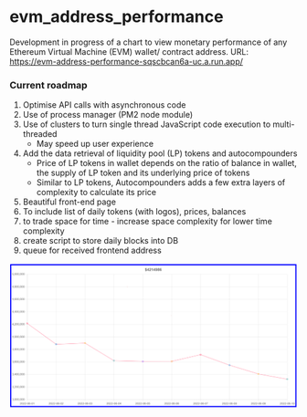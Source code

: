 # evm_address_performance

Development in progress of a chart to view monetary performance of any Ethereum Virtual Machine (EVM) wallet/ contract address. URL: https://evm-address-performance-sqscbcan6a-uc.a.run.app/

### Current roadmap

1. Optimise API calls with asynchronous code
2. Use of process manager (PM2 node module)
3. Use of clusters to turn single thread JavaScript code execution to multi-threaded
   - May speed up user experience
4. Add the data retrieval of liquidity pool (LP) tokens and autocompounders
   - Price of LP tokens in wallet depends on the ratio of balance in wallet, the supply of LP token and its underlying price of tokens
   - Similar to LP tokens, Autocompounders adds a few extra layers of complexity to calculate its price
5. Beautiful front-end page
6. To include list of daily tokens (with logos), prices, balances
7. to trade space for time - increase space complexity for lower time complexity
8. create script to store daily blocks into DB
9. queue for received frontend address

![Example of chart for 0x4fe6f19031239f105f753d1df8a0d24857d0caa2](img/0x4fe6f19031239f105f753d1df8a0d24857d0caa2.png)
